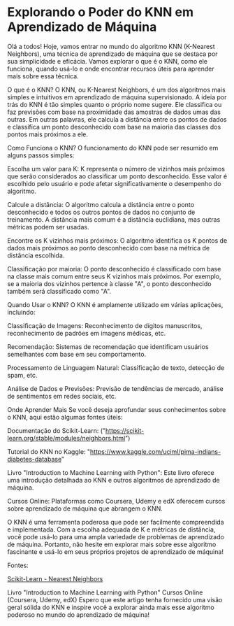 # Explorando o Poder do KNN em Aprendizado de Máquina

Olá a todos! Hoje, vamos entrar no mundo do algoritmo KNN (K-Nearest Neighbors), uma técnica de aprendizado de máquina que se destaca por sua simplicidade e eficácia. Vamos explorar o que é o KNN, como ele funciona, quando usá-lo e onde encontrar recursos úteis para aprender mais sobre essa técnica.

O que é o KNN?
O KNN, ou K-Nearest Neighbors, é um dos algoritmos mais simples e intuitivos em aprendizado de máquina supervisionado. A ideia por trás do KNN é tão simples quanto o próprio nome sugere. Ele classifica ou faz previsões com base na proximidade das amostras de dados umas das outras. Em outras palavras, ele calcula a distância entre os pontos de dados e classifica um ponto desconhecido com base na maioria das classes dos pontos mais próximos a ele.

Como Funciona o KNN?
O funcionamento do KNN pode ser resumido em alguns passos simples:

Escolha um valor para K: K representa o número de vizinhos mais próximos que serão considerados ao classificar um ponto desconhecido. Esse valor é escolhido pelo usuário e pode afetar significativamente o desempenho do algoritmo.

Calcule a distância: O algoritmo calcula a distância entre o ponto desconhecido e todos os outros pontos de dados no conjunto de treinamento. A distância mais comum é a distância euclidiana, mas outras métricas podem ser usadas.

Encontre os K vizinhos mais próximos: O algoritmo identifica os K pontos de dados mais próximos ao ponto desconhecido com base na métrica de distância escolhida.

Classificação por maioria: O ponto desconhecido é classificado com base na classe mais comum entre seus K vizinhos mais próximos. Por exemplo, se a maioria dos vizinhos pertence à classe "A", o ponto desconhecido também será classificado como "A".

Quando Usar o KNN?
O KNN é amplamente utilizado em várias aplicações, incluindo:

Classificação de Imagens: Reconhecimento de dígitos manuscritos, reconhecimento de padrões em imagens médicas, etc.

Recomendação: Sistemas de recomendação que identificam usuários semelhantes com base em seu comportamento.

Processamento de Linguagem Natural: Classificação de texto, detecção de spam, etc.

Análise de Dados e Previsões: Previsão de tendências de mercado, análise de sentimentos em redes sociais, etc.

Onde Aprender Mais
Se você deseja aprofundar seus conhecimentos sobre o KNN, aqui estão algumas fontes úteis:

Documentação do Scikit-Learn: ("https://scikit-learn.org/stable/modules/neighbors.html")

Tutorial do KNN no Kaggle: "https://www.kaggle.com/uciml/pima-indians-diabetes-database"

Livro "Introduction to Machine Learning with Python": Este livro oferece uma introdução detalhada ao KNN e outros algoritmos de aprendizado de máquina.

Cursos Online: Plataformas como Coursera, Udemy e edX oferecem cursos sobre aprendizado de máquina que abrangem o KNN.

O KNN é uma ferramenta poderosa que pode ser facilmente compreendida e implementada. Com a escolha adequada de K e métricas de distância, você pode usá-lo para uma ampla variedade de problemas de aprendizado de máquina. Portanto, não hesite em explorar mais sobre esse algoritmo fascinante e usá-lo em seus próprios projetos de aprendizado de máquina!

Fontes:

[Scikit-Learn - Nearest Neighbors]("https://scikit-learn.org/stable/modules/neighbors.html")

Livro "Introduction to Machine Learning with Python"
Cursos Online (Coursera, Udemy, edX)
Espero que este artigo tenha fornecido uma visão geral sólida do KNN e inspire você a explorar ainda mais esse algoritmo poderoso no mundo do aprendizado de máquina!
 
 
